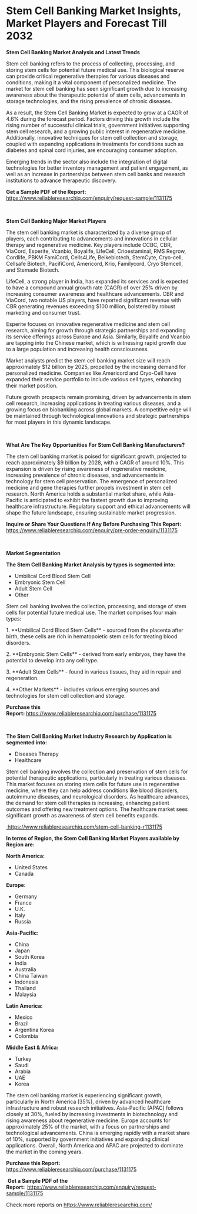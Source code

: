 <p><h1>Stem Cell Banking Market Insights, Market Players and Forecast Till 2032</h1></p><p><strong>Stem Cell Banking Market Analysis and Latest Trends</strong></p>
<p><p>Stem cell banking refers to the process of collecting, processing, and storing stem cells for potential future medical use. This biological reserve can provide critical regenerative therapies for various diseases and conditions, making it a vital component of personalized medicine. The market for stem cell banking has seen significant growth due to increasing awareness about the therapeutic potential of stem cells, advancements in storage technologies, and the rising prevalence of chronic diseases.</p><p>As a result, the Stem Cell Banking Market is expected to grow at a CAGR of 4.6% during the forecast period. Factors driving this growth include the rising number of successful clinical trials, government initiatives supporting stem cell research, and a growing public interest in regenerative medicine. Additionally, innovative techniques for stem cell collection and storage, coupled with expanding applications in treatments for conditions such as diabetes and spinal cord injuries, are encouraging consumer adoption.</p><p>Emerging trends in the sector also include the integration of digital technologies for better inventory management and patient engagement, as well as an increase in partnerships between stem cell banks and research institutions to advance therapeutic discovery.</p></p>
<p><strong>Get a Sample PDF of the Report:&nbsp;</strong> <a href="https://www.reliableresearchiq.com/enquiry/request-sample/1131175?utm_campaign=2780&utm_medium=2&utm_source=Github&utm_content=ia&utm_term=03032025&utm_id=stem-cell-banking">https://www.reliableresearchiq.com/enquiry/request-sample/1131175</a></p>
<p>&nbsp;</p>
<p><strong>Stem Cell Banking Major Market Players</strong></p>
<p><p>The stem cell banking market is characterized by a diverse group of players, each contributing to advancements and innovations in cellular therapy and regenerative medicine. Key players include CCBC, CBR, ViaCord, Esperite, Vcanbio, Boyalife, LifeCell, Crioestaminal, RMS Regrow, Cordlife, PBKM FamiCord, Cells4Life, Beikebiotech, StemCyte, Cryo-cell, Cellsafe Biotech, PacifiCord, Americord, Krio, Familycord, Cryo Stemcell, and Stemade Biotech. </p><p>LifeCell, a strong player in India, has expanded its services and is expected to have a compound annual growth rate (CAGR) of over 25% driven by increasing consumer awareness and healthcare advancements. CBR and ViaCord, two notable US players, have reported significant revenue with CBR generating revenues exceeding $100 million, bolstered by robust marketing and consumer trust.</p><p>Esperite focuses on innovative regenerative medicine and stem cell research, aiming for growth through strategic partnerships and expanding its service offerings across Europe and Asia. Similarly, Boyalife and Vcanbio are tapping into the Chinese market, which is witnessing rapid growth due to a large population and increasing health consciousness.</p><p>Market analysts predict the stem cell banking market size will reach approximately $12 billion by 2025, propelled by the increasing demand for personalized medicine. Companies like Americord and Cryo-Cell have expanded their service portfolio to include various cell types, enhancing their market position. </p><p>Future growth prospects remain promising, driven by advancements in stem cell research, increasing applications in treating various diseases, and a growing focus on biobanking across global markets. A competitive edge will be maintained through technological innovations and strategic partnerships for most players in this dynamic landscape.</p></p>
<p>&nbsp;</p>
<p><strong>What Are The Key Opportunities For Stem Cell Banking Manufacturers?</strong></p>
<p><p>The stem cell banking market is poised for significant growth, projected to reach approximately $9 billion by 2028, with a CAGR of around 10%. This expansion is driven by rising awareness of regenerative medicine, increasing prevalence of chronic diseases, and advancements in technology for stem cell preservation. The emergence of personalized medicine and gene therapies further propels investment in stem cell research. North America holds a substantial market share, while Asia-Pacific is anticipated to exhibit the fastest growth due to improving healthcare infrastructure. Regulatory support and ethical advancements will shape the future landscape, ensuring sustainable market progression.</p></p>
<p><strong>Inquire or Share Your Questions If Any Before Purchasing This Report:</strong> <a href="https://www.reliableresearchiq.com/enquiry/pre-order-enquiry/1131175?utm_campaign=2780&utm_medium=2&utm_source=Github&utm_content=ia&utm_term=03032025&utm_id=stem-cell-banking">https://www.reliableresearchiq.com/enquiry/pre-order-enquiry/1131175</a></p>
<p>&nbsp;</p>
<p><strong>Market Segmentation</strong></p>
<p><strong>The Stem Cell Banking Market Analysis by types is segmented into:</strong></p>
<p><ul><li>Umbilical Cord Blood Stem Cell</li><li>Embryonic Stem Cell</li><li>Adult Stem Cell</li><li>Other</li></ul></p>
<p><p>Stem cell banking involves the collection, processing, and storage of stem cells for potential future medical use. The market comprises four main types: </p><p>1. **Umbilical Cord Blood Stem Cells** - sourced from the placenta after birth, these cells are rich in hematopoietic stem cells for treating blood disorders.  </p><p>2. **Embryonic Stem Cells** - derived from early embryos, they have the potential to develop into any cell type.  </p><p>3. **Adult Stem Cells** - found in various tissues, they aid in repair and regeneration.  </p><p>4. **Other Markets** - includes various emerging sources and technologies for stem cell collection and storage.  </p></p>
<p><strong>Purchase this Report:&nbsp;</strong><a href="https://www.reliableresearchiq.com/purchase/1131175?utm_campaign=2780&utm_medium=2&utm_source=Github&utm_content=ia&utm_term=03032025&utm_id=stem-cell-banking">https://www.reliableresearchiq.com/purchase/1131175</a></p>
<p>&nbsp;</p>
<p><strong>The Stem Cell Banking Market Industry Research by Application is segmented into:</strong></p>
<p><ul><li>Diseases Therapy</li><li>Healthcare</li></ul></p>
<p><p>Stem cell banking involves the collection and preservation of stem cells for potential therapeutic applications, particularly in treating various diseases. This market focuses on storing stem cells for future use in regenerative medicine, where they can help address conditions like blood disorders, autoimmune diseases, and neurological disorders. As healthcare advances, the demand for stem cell therapies is increasing, enhancing patient outcomes and offering new treatment options. The healthcare market sees significant growth as awareness of stem cell benefits expands.</p></p>
<p><a href="https://www.reliableresearchiq.com/stem-cell-banking-r1131175?utm_campaign=2780&utm_medium=2&utm_source=Github&utm_content=ia&utm_term=03032025&utm_id=stem-cell-banking">&nbsp;https://www.reliableresearchiq.com/stem-cell-banking-r1131175</a></p>
<p><strong>In terms of Region, the Stem Cell Banking Market Players available by Region are:</strong></p>
<p>
    <p> <strong> North America: </strong>
        <ul>
            <li>United States</li>
            <li>Canada</li>
        </ul>
        </p> 
    <p> <strong> Europe: </strong>
        <ul>
            <li>Germany</li>
            <li>France</li>
            <li>U.K.</li>
            <li>Italy</li>
            <li>Russia</li>
        </ul>
        </p> 
    <p> <strong> Asia-Pacific: </strong>
        <ul>
            <li>China</li>
            <li>Japan</li>
            <li>South Korea</li>
            <li>India</li>
            <li>Australia</li>
            <li>China Taiwan</li>
            <li>Indonesia</li>
            <li>Thailand</li>
            <li>Malaysia</li>
        </ul>
        </p> 
    <p> <strong> Latin America: </strong>
        <ul>
            <li>Mexico</li>
            <li>Brazil</li>
            <li>Argentina Korea</li>
            <li>Colombia</li>
        </ul>
        </p> 
    <p> <strong> Middle East & Africa: </strong>
        <ul>
            <li>Turkey</li>
            <li>Saudi</li>
            <li>Arabia</li>
            <li>UAE</li>
            <li>Korea</li>
        </ul>
    </p>
    </p>
<p><p>The stem cell banking market is experiencing significant growth, particularly in North America (35%), driven by advanced healthcare infrastructure and robust research initiatives. Asia-Pacific (APAC) follows closely at 30%, fueled by increasing investments in biotechnology and rising awareness about regenerative medicine. Europe accounts for approximately 25% of the market, with a focus on partnerships and technological advancements. China is emerging rapidly with a market share of 10%, supported by government initiatives and expanding clinical applications. Overall, North America and APAC are projected to dominate the market in the coming years.</p></p>
<p><strong>Purchase this Report: </strong><a href="https://www.reliableresearchiq.com/purchase/1131175?utm_campaign=2780&utm_medium=2&utm_source=Github&utm_content=ia&utm_term=03032025&utm_id=stem-cell-banking">https://www.reliableresearchiq.com/purchase/1131175</a></p>
<p>&nbsp;<strong>Get a Sample PDF of the Report:&nbsp;&nbsp;</strong><a href="https://www.reliableresearchiq.com/enquiry/request-sample/1131175?utm_campaign=2780&utm_medium=2&utm_source=Github&utm_content=ia&utm_term=03032025&utm_id=stem-cell-banking">https://www.reliableresearchiq.com/enquiry/request-sample/1131175</a></p>
<p><strong></strong></p>
<p>Check more reports on <a href="https://www.reliableresearchiq.com/?utm_campaign=2780&utm_medium=2&utm_source=Github&utm_content=ia&utm_term=03032025&utm_id=stem-cell-banking">https://www.reliableresearchiq.com/</a></p>